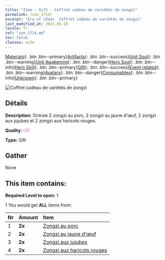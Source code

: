 ```yaml
---
title: "Item - Gift - Coffret cadeau de variétés de zongzi"
permalink: /con_1714/
excerpt: "Era of Chaos  Coffret cadeau de variétés de zongzi"
last_modified_at: 2021-05-18
locale: fr
ref: "con_1714.md"
toc: false
classes: wide
---
```

 [Materials](/ItemsFR/){: .btn .btn--primary}[Artifacts](/ItemsFR/Artifacts/){: .btn .btn--success}[Unit Soul](/ItemsFR/UnitSoul/){: .btn .btn--warning}[Unit Awakening](/ItemsFR/UnitAwakening/){: .btn .btn--danger}[Hero Soul](/ItemsFR/HeroSoul/){: .btn .btn--info}[Hero Skill](/ItemsFR/HeroSkill/){: .btn .btn--primary}[Gift](/ItemsFR/Gift/){: .btn .btn--success}[Event related](/ItemsFR/Events/){: .btn .btn--warning}[Avatars](/ItemsFR/Avatars/){: .btn .btn--danger}[Consumables](/ItemsFR/Consumables/){: .btn .btn--info}[Unknown](/ItemsFR/Unknown/){: .btn .btn--primary}

 ![Coffret cadeau de variétés de zongzi](/images/t/i_907330.png)

## Détails
 **Description:** Octroie 2 zongzi au porc, 2 zongzi au jaune d'œuf, 2 zongzi aux jujubes et 2 zongzi aux haricots rouges.

 **Quality:** <span style="color: #DA70D6">OK</span>

 **Type:** Gift

## Gather

  None

## This item contains:

 **Required Level to open:** 1

 1 You would get **ALL** items  from:

  | Nr | Amount |     Item    |
  |:---|:-------|:------------|
  | 1 |  **2x** | [Zongzi au porc](/ItemsFR/con_542/) |  | 
  | 2 |  **2x** | [Zongzi au jaune d'œuf](/ItemsFR/con_543/) |  | 
  | 3 |  **2x** | [Zongzi aux jujubes](/ItemsFR/con_544/) |  | 
  | 4 |  **2x** | [Zongzi aux haricots rouges](/ItemsFR/con_545/) |  | 
